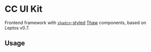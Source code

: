 # CC UI Kit

Frontend framework with [`shadcn`-styled](https://ui.shadcn.com) [Thaw](https://thawui.vercel.app) components, based on Leptos v0.7.

## Usage


